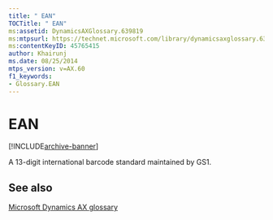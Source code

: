 ```yaml
---
title: " EAN"
TOCTitle: " EAN"
ms:assetid: DynamicsAXGlossary.639819
ms:mtpsurl: https://technet.microsoft.com/library/dynamicsaxglossary.639819(v=AX.60)
ms:contentKeyID: 45765415
author: Khairunj
ms.date: 08/25/2014
mtps_version: v=AX.60
f1_keywords:
- Glossary.EAN
---
```


# EAN


[!INCLUDE[archive-banner](includes/archive-banner.md)]

A 13-digit international barcode standard maintained by GS1.

## See also

[Microsoft Dynamics AX glossary](glossary/microsoft-dynamics-ax-glossary.md)

  


